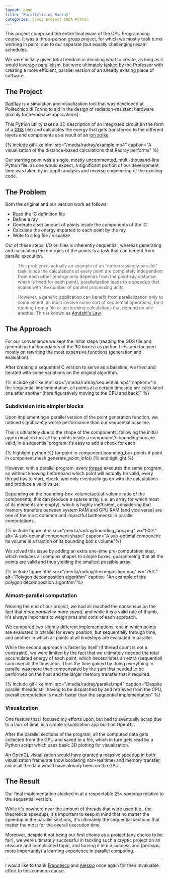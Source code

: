 ```yaml
---
layout: page
title: "Parallelizing Radray"
categories: group project CUDA Python
---
```

This project comprised the entire final exam of the GPU Programming course. It was a three-person group project, for which we mostly took turns working in pairs, due to our separate (but equally challenging) exam schedules.

We were initially given total freedom in deciding what to create, as long as it would leverage parallelism, but were ultimately tasked by the Professor with creating a more efficient, parallel version of an already existing piece of software.

## The Project

[RadRay](https://www.researchgate.net/publication/342684789_A_3D_Simulation-based_Approach_to_Analyze_Heavy_Ions-induced_SET_on_Digital_Circuits) is a simulation and visualization tool that was developed at Politecnico di Torino to aid in the design of radiation-resistant hardware (mainly for aerospace applications).

This Python utility takes a 3D description of an integrated circuit (in the form of a [GDS](https://en.wikipedia.org/wiki/GDSII) file) and calculates the energy that gets transferred to the different layers and components as a result of an [ion strike](https://en.wikipedia.org/wiki/Single-event_upset).

{% include gif-like.html src="/media/radray/example.mp4" caption="A visualization of the distance-based calculations that Radray performs" %}

Our starting point was a single, mostly uncommented, multi-thousand-line Python file: as one would expect, a significant portion of our development time was taken by in-depth analysis and reverse engineering of the existing code.

## The Problem

Both the original and our version work as follows:

- Read the IC definition file
- Define a ray
- Generate a set amount of points inside the components of the IC
- Calculate the energy imparted to each point by the ray
- Write to a log file / visualize

Out of these steps, I/O on files is inherently sequential, whereas generating and calculating the energies of the points is a task that can benefit from parallel execution.

> This problem is actually an example of an "embarrassingly parallel" task: since the calculations at every point are completely independent from each other (energy only depends from the point-ray distance, which is fixed for each point), parallelization leads to a speedup that scales with the number of parallel processing units.
>
> However, a generic application can benefit from parallelization only to some extent, as most involve some sort of sequential operations, be it reading from a file or performing calculations that depend on one another. This is known as [Amdahl's Law](https://en.wikipedia.org/wiki/Amdahl%27s_law).

## The Approach

For our convenience we kept the initial steps (reading the GDS file and generating the boundaries of the 3D boxes) as python files, and focused mostly on rewriting the most expensive functions (generation and evaluation).

After creating a sequential C version to serve as a baseline, we tried and iterated with some variations on the original algorithm.

{% include gif-like.html src="/media/radray/sequential.mp4" caption="In the sequential implementation, all points at a certain timestep are calculated one after another (here figuratively moving to the CPU and back)" %}

### Subdivision into simpler blocks

Upon implementing a parallel version of the point generation function, we noticed significantly worse performance than our sequential baseline.

This is ultimately due to the shape of the components: following the initial approximation that all the points inside a component's bounding box are valid, in a sequential program it's easy to add a check for each

{% highlight python %}
    for point in component.bounding_box.points
        if point in component.mesh
            generate_point_info()
{% endhighlight %}

However, with a parallel program, every [thread](https://en.wikipedia.org/wiki/Thread_(computing)) executes the same program, so without knowing beforehand which point will actually be valid, every thread has to start, check, and only eventually go on with the calculations and produce a valid value.

Depending on the bounding-box-volume/actual-volume ratio of the components, this can produce a sparse array (i.e. an array for which most of its elements are empty), which is highly inefficient, considering that memory transfers between system RAM and GPU RAM (and vice versa) are one of the most common and impactful bottlenecks in parallel computations.

{% include figure.html src="/media/radray/bounding_box.png" w="50%" alt="A sub-optimal component shape" caption="A sub-optimal component: its volume is a fraction of its bounding box's volume"%}

We solved this issue by adding an extra one-time pre-computation step, which reduces all complex shapes to simple boxes, guaranteeing that all the points are valid and thus yielding the smallest possible array.

{% include figure.html src="/media/radray/decomposition.png" w="75%" alt="Polygon decomposition algorithm" caption="An example of the polygon decomposition algorithm"%}

### Almost-parallel computation

Nearing the end of our project, we had all reached the consensus on the fact that *more parallel ⇒ more speed*, and while it is a valid rule of thumb, it's always important to weigh pros and cons of each approach.

We compared two slightly different implementations: one in which points are evaluated in parallel for every position, but sequentially through time, and another in which all points at all timesteps are evaluated in parallel.

While the second approach is faster by itself (if thread count is not a constraint), we were limited by the fact that we ultimately needed the total accumulated energy of each point, which necessitates an extra (sequential) sum over all the timesteps. Thus the time gained by doing everything in parallel was more than compensated by the sum that needed to be performed on the host and the larger memory transfer that it required.

{% include gif-like.html src="/media/radray/parallel.mp4" caption="Despite parallel threads still having to be dispatched by and retrieved from the CPU, overall computation is much faster than the sequential implementation" %}

### Visualization

One feature that I focused my efforts upon, but had to eventually scrap due to a lack of time, is a simple visualization app built on OpenGL.

After the parallel sections of the program, all the computed data gets collected from the GPU and saved to a file, which in turn gets read by a Python script which uses basic 3D plotting for visualization.

An OpenGL visualization would have granted a massive speedup in both visualization framerate (now bordering non-realtime) and memory transfer, since all the data would have already been on the GPU.

## The Result

Our final implementation clocked in at a respectable 25× speedup relative to the sequential version.

While it's nowhere near the amount of threads that were used (i.e., the theoretical speedup), it's important to keep in mind that no matter the speedup in the parallel sections, it's ultimately the sequential sections that matter the most for the overall execution time.

Moreover, despite it not being our first choice as a project (any choice to be fair), we were ultimately successful in tackling such a cryptic project on an obscure and complicated topic, and turning it into a success and (perhaps more importantly) a learning experience in parallel computing.

___

I would like to thank [Francesco](https://github.com/Francesco-Carlucci) and [Alessio](https://github.com/alessiocaviglia) once again for their invaluable effort to this common cause.
